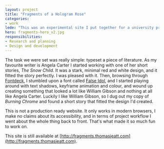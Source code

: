 ```yaml
---
layout: project
title: "Fragments of a Hologram Rose"
categories:
- work
lede: "This was an experimental site I put together for a university project about typography."
hero: fragments-hero_v2.jpg
responsibilities:
- Research and planning
- Design and development
---
```


The task we were set was really simple: typeset a piece of literature. As my favourite writer is Angela Carter I started working with one of her short stories, *The Snow Child*. It was a stark, minimal red and white design, and it fitted the story perfectly. I was pleased with it. Then, browsing through [Fontdeck](http://fontdeck.com), I stumbled upon a font called [False Idol](http://fontdeck.com/font/falseidol/regular), and I started playing around with text shadows, keyframe animation and colour, and wound up creating something that looked a lot like William Gibson and nothing at all like Angela Carter. Luckily I like William Gibson, so I dug out my copy of *Burning Chrome* and found a short story that fitted the design I'd created.

This is not a production ready website. It only works in modern browsers, I make no claims about its accessibility, and in terms of project workflow I went about the whole thing back to front. That's what made it so much fun to work on.

This site is still available at [http://fragments.thomasjeatt.com](http://fragments.thomasjeatt.com).